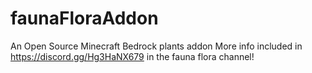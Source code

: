 # faunaFloraAddon
An Open Source Minecraft Bedrock plants addon More info included in https://discord.gg/Hg3HaNX679 in the fauna flora channel!

